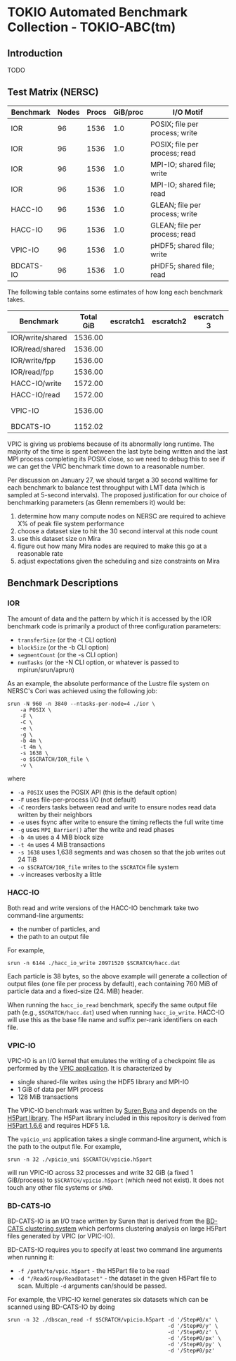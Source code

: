 # TOKIO Automated Benchmark Collection - TOKIO-ABC(tm)

## Introduction

TODO

## Test Matrix (NERSC)

Benchmark | Nodes | Procs | GiB/proc  | I/O Motif
----------|-------|-------|-----------|------------------------------------
IOR       |  96   | 1536  | 1.0       | POSIX; file per process; write
IOR       |  96   | 1536  | 1.0       | POSIX; file per process; read
IOR       |  96   | 1536  | 1.0       | MPI-IO; shared file; write
IOR       |  96   | 1536  | 1.0       | MPI-IO; shared file; read
HACC-IO   |  96   | 1536  | 1.0       | GLEAN; file per process; write
HACC-IO   |  96   | 1536  | 1.0       | GLEAN; file per process; read
VPIC-IO   |  96   | 1536  | 1.0       | pHDF5; shared file; write
BDCATS-IO |  96   | 1536  | 1.0       | pHDF5; shared file; read

The following table contains some estimates of how long each benchmark takes.

Benchmark        | Total GiB | escratch1 | escratch2 | escratch 3 | cscratch | dw_lg/s | dw_lg/p |
-----------------|-----------|-----------|-----------|------------|----------|---------|---------|
IOR/write/shared | 1536.00   |           |           |            |  108 sec |  35 sec |    -    |
IOR/read/shared  | 1536.00   |           |           |            |          |         |    -    |
IOR/write/fpp    | 1536.00   |           |           |            |   11 sec |  N/A    |  11 sec |
IOR/read/fpp     | 1536.00   |           |           |            |   14 sec |  N/A    |   9 sec |
HACC-IO/write    | 1572.00   |           |           |            |   11 sec |  14 sec |  13 sec |
HACC-IO/read     | 1572.00   |           |           |            |   18 sec |  13 sec |  13 sec |
VPIC-IO          | 1536.00   |           |           |            | 2857 sec |  64 sec |    -    |
BDCATS-IO        | 1152.02   |           |           |            |  186 sec |  91 sec |    -    |

VPIC is giving us problems because of its abnormally long runtime.  The
majority of the time is spent between the last byte being written and the last
MPI process completing its POSIX close, so we need to debug this to see if we
can get the VPIC benchmark time down to a reasonable number.

Per discussion on January 27, we should target a 30 second walltime for each
benchmark to balance test throughput with LMT data (which is sampled at 5-second
intervals).  The proposed justification for our choice of benchmarking
parameters (as Glenn remembers it) would be:

1. determine how many compute nodes on NERSC are required to achieve X% of peak
   file system performance
2. choose a dataset size to hit the 30 second interval at this node count
3. use this dataset size on Mira
4. figure out how many Mira nodes are required to make this go at a reasonable
   rate
5. adjust expectations given the scheduling and size constraints on Mira

## Benchmark Descriptions

### IOR

The amount of data and the pattern by which it is accessed by the IOR benchmark
code is primarily a product of three configuration parameters:

- `transferSize` (or the -t CLI option)
- `blockSize` (or the -b CLI option)
- `segmentCount` (or the -s CLI option)
- `numTasks` (or the -N CLI option, or whatever is passed to mpirun/srun/aprun)

As an example, the absolute performance of the Lustre file system on NERSC's
Cori was achieved using the following job:

    srun -N 960 -n 3840 --ntasks-per-node=4 ./ior \
        -a POSIX \
        -F \
        -C \
        -e \
        -g \
        -b 4m \
        -t 4m \
        -s 1638 \
        -o $SCRATCH/IOR_file \
        -v \

where

- `-a POSIX` uses the POSIX API (this is the default option)
- `-F` uses file-per-process I/O (not default)
- `-C` reorders tasks between read and write to ensure nodes read data written
   by their neighbors
- `-e` uses fsync after write to ensure the timing reflects the full write time
- `-g` uses `MPI_Barrier()` after the write and read phases
- `-b 4m` uses a 4 MiB block size
- `-t 4m` uses 4 MiB transactions
- `-s 1638` uses 1,638 segments and was chosen so that the job writes out 24 TiB
- `-o $SCRATCH/IOR_file` writes to the `$SCRATCH` file system
- `-v` increases verbosity a little

### HACC-IO

Both read and write versions of the HACC-IO benchmark take two command-line
arguments:

- the number of particles, and
- the path to an output file

For example,

    srun -n 6144 ./hacc_io_write 20971520 $SCRATCH/hacc.dat

Each particle is 38 bytes, so the above example will generate a collection of
output files (one file per process by default), each containing 760 MiB of
particle data and a fixed-size (24. MiB) header.

When running the `hacc_io_read` benchmark, specify the same output file path
(e.g., `$SCRATCH/hacc.dat`) used when running `hacc_io_write`.  HACC-IO will
use this as the base file name and suffix per-rank identifiers on each file.

### VPIC-IO

VPIC-IO is an I/O kernel that emulates the writing of a checkpoint file as
performed by the [VPIC application][].  It is characterized by 

- single shared-file writes using the HDF5 library and MPI-IO
- 1 GiB of data per MPI process
- 128 MiB transactions

The VPIC-IO benchmark was written by [Suren Byna] and depends on the
[H5Part library][].  The H5Part library included in this repository is derived
from [H5Part 1.6.6][] and requires HDF5 1.8.

The `vpicio_uni` application takes a single command-line argument, which is the
path to the output file.  For example,

    srun -n 32 ./vpicio_uni $SCRATCH/vpicio.h5part

will run VPIC-IO across 32 processes and write 32 GiB (a fixed 1 GiB/process) to
`$SCRATCH/vpicio.h5part` (which need not exist).  It does not touch any other
file systems or `$PWD`.

### BD-CATS-IO

BD-CATS-IO is an I/O trace written by Suren that is derived from the
[BD-CATS clustering system][] which performs clustering analysis on large H5Part
files generated by VPIC (or VPIC-IO).

BD-CATS-IO requires you to specify at least two command line arguments when
running it:

- `-f /path/to/vpic.h5part` - the H5Part file to be read
- `-d "/ReadGroup/ReadDataset"` - the dataset in the given H5Part file to scan.
   Multiple `-d` arguments can/should be passed.

For example, the VPIC-IO kernel generates six datasets which can be scanned
using BD-CATS-IO by doing

    srun -n 32 ./dbscan_read -f $SCRATCH/vpicio.h5part -d '/Step#0/x' \
                                                       -d '/Step#0/y' \
                                                       -d '/Step#0/z' \
                                                       -d '/Step#0/px' \
                                                       -d '/Step#0/py' \
                                                       -d '/Step#0/pz'

[VPIC application]: https://github.com/losalamos/vpic
[Suren Byna]: https://sdm.lbl.gov/~sbyna/
[H5Part library]: http://vis.lbl.gov/Research/H5Part/
[H5Part 1.6.6]: https://codeforge.lbl.gov/projects/h5part/
[BD-CATS clustering system]: http://dx.doi.org/10.1145/2807591.2807616
